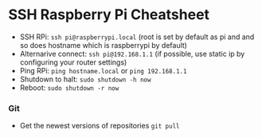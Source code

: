 # SSH Raspberry Pi Cheatsheet

+ SSH RPi: `ssh pi@raspberrypi.local` (root is set by default as pi and and so does hostname which is raspberrypi by default)
+ Alternarive connect: `ssh pi@192.168.1.1` (if possible, use static ip by configuring your router settings)
+ Ping RPi: `ping hostname.local` or `ping 192.168.1.1`
+ Shutdown to halt: `sudo shutdown -h now`
+ Reboot: `sudo shutdown -r now`

### Git
+ Get the newest versions of repositories `git pull`
